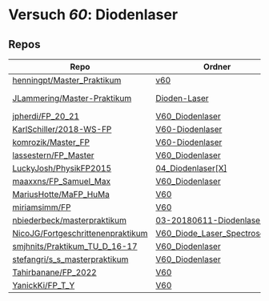 # Versuch *60*: Diodenlaser

## Repos

|                                     Repo                                     |                                                               Ordner                                                                |                                                                                                                                                           PDFs                                                                                                                                                            |
|------------------------------------------------------------------------------|-------------------------------------------------------------------------------------------------------------------------------------|---------------------------------------------------------------------------------------------------------------------------------------------------------------------------------------------------------------------------------------------------------------------------------------------------------------------------|
|[henningpt/Master_Praktikum](../repo/henningpt/Master_Praktikum)              |[v60](https://github.com/henningpt/Master_Praktikum/tree/master/v60)                                                                 |[main.pdf](https://docs.google.com/viewer?url=https://raw.githubusercontent.com/NicoWeio/awesome-ap-pdfs/main/henningpt%E2%88%95Master_Praktikum/60/main.pdf) \*                                                                                                                                                           |
|[JLammering/Master-Praktikum](../repo/JLammering/Master-Praktikum)            |[Dioden-Laser](https://github.com/JLammering/Master-Praktikum/tree/master/Dioden-Laser)                                              |[Altprotokoll.pdf](https://docs.google.com/viewer?url=https://raw.githubusercontent.com/JLammering/Master-Praktikum/master/Dioden-Laser/Altprotokoll.pdf)<br/>[V60_kommentare.pdf](https://docs.google.com/viewer?url=https://raw.githubusercontent.com/JLammering/Master-Praktikum/master/Dioden-Laser/V60_kommentare.pdf)|
|[jpherdi/FP_20_21](../repo/jpherdi/FP_20_21)                                  |[V60_Diodenlaser](https://github.com/jpherdi/FP_20_21/tree/master/V60_Diodenlaser)                                                   |–                                                                                                                                                                                                                                                                                                                          |
|[KarlSchiller/2018-WS-FP](../repo/KarlSchiller/2018-WS-FP)                    |[V60-Diodenlaser](https://github.com/KarlSchiller/2018-WS-FP/tree/master/V60-Diodenlaser)                                            |–                                                                                                                                                                                                                                                                                                                          |
|[komrozik/Master_FP](../repo/komrozik/Master_FP)                              |[V60-Diodenlaser](https://github.com/komrozik/Master_FP/tree/main/V60-Diodenlaser)                                                   |–                                                                                                                                                                                                                                                                                                                          |
|[lassestern/FP_Master](../repo/lassestern/FP_Master)                          |[V60_Diodenlaser](https://github.com/lassestern/FP_Master/tree/main/V60_Diodenlaser)                                                 |–                                                                                                                                                                                                                                                                                                                          |
|[LuckyJosh/PhysikFP2015](../repo/LuckyJosh/PhysikFP2015)                      |[04_Diodenlaser[X]](https://github.com/LuckyJosh/PhysikFP2015/tree/master/04_Diodenlaser%5BX%5D)                                     |–                                                                                                                                                                                                                                                                                                                          |
|[maaxxns/FP_Samuel_Max](../repo/maaxxns/FP_Samuel_Max)                        |[V60_Diodenlaser](https://github.com/maaxxns/FP_Samuel_Max/tree/main/V60_Diodenlaser)                                                |–                                                                                                                                                                                                                                                                                                                          |
|[MariusHotte/MaFP_HuMa](../repo/MariusHotte/MaFP_HuMa)                        |[V60](https://github.com/MariusHotte/MaFP_HuMa/tree/master/V60)                                                                      |[V60_Skript.pdf](https://docs.google.com/viewer?url=https://raw.githubusercontent.com/MariusHotte/MaFP_HuMa/master/V60/V60_Skript.pdf)                                                                                                                                                                                     |
|[miriamsimm/FP](../repo/miriamsimm/FP)                                        |[V60](https://github.com/miriamsimm/FP/tree/main/V60)                                                                                |–                                                                                                                                                                                                                                                                                                                          |
|[nbiederbeck/masterpraktikum](../repo/nbiederbeck/masterpraktikum)            |[03-20180611-Diodenlaser](https://github.com/nbiederbeck/masterpraktikum/tree/master/03-20180611-Diodenlaser)                        |–                                                                                                                                                                                                                                                                                                                          |
|[NicoJG/Fortgeschrittenenpraktikum](../repo/NicoJG/Fortgeschrittenenpraktikum)|[V60_Diode_Laser_Spectroscopy](https://github.com/NicoJG/Fortgeschrittenenpraktikum/tree/master/V60_Diode_Laser_Spectroscopy)        |[V60_Abgabe.pdf](https://docs.google.com/viewer?url=https://raw.githubusercontent.com/NicoJG/Fortgeschrittenenpraktikum/master/V60_Diode_Laser_Spectroscopy/V60_Abgabe.pdf)                                                                                                                                                |
|[smjhnits/Praktikum_TU_D_16-17](../repo/smjhnits/Praktikum_TU_D_16-17)        |[V60_Diodenlaser](https://github.com/smjhnits/Praktikum_TU_D_16-17/tree/master/Fortgeschrittenenpraktikum/Protokolle/V60_Diodenlaser)|[V60_main.pdf](https://docs.google.com/viewer?url=https://raw.githubusercontent.com/NicoWeio/awesome-ap-pdfs/main/smjhnits%E2%88%95Praktikum_TU_D_16-17/60/V60_main.pdf) \*                                                                                                                                                |
|[stefangri/s_s_masterpraktikum](../repo/stefangri/s_s_masterpraktikum)        |[V60_Diodenlaser](https://github.com/stefangri/s_s_masterpraktikum/tree/master/V60_Diodenlaser)                                      |–                                                                                                                                                                                                                                                                                                                          |
|[Tahirbanane/FP_2022](../repo/Tahirbanane/FP_2022)                            |[V60](https://github.com/Tahirbanane/FP_2022/tree/master/V60)                                                                        |–                                                                                                                                                                                                                                                                                                                          |
|[YanickKi/FP_T_Y](../repo/YanickKi/FP_T_Y)                                    |[V60](https://github.com/YanickKi/FP_T_Y/tree/main/V60)                                                                              |–                                                                                                                                                                                                                                                                                                                          |
